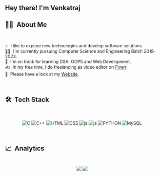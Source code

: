 
<h2><b>Hey there! I'm Venkatraj</b></h2>

## 👨‍💻 &nbsp;About Me
<br>

💡 &nbsp;I like to explore new technologies and develop software solutions.\
👨‍🎓 &nbsp;I'm currently pursuing Computer Science and Engineering Batch 2019-2023.\
🌱 &nbsp;I'm on track for learning DSA, OOPS and Web Development.\
✍ &nbsp;In my free time, I do freelancing as video editor on [Fiverr](https://fiverr.com/ivenkatraj).\
📄 &nbsp;Please have a look at my [Website](http://venkatraj.com).

<br>

## 🛠 &nbsp;Tech Stack

<br>

<div align="center">

![C](https://img.shields.io/badge/-C-05122A?style=flat&logo=C&logoColor=A8B9CC)
![C++](https://img.shields.io/badge/-C%2B%2B-00599C?style=flat&logo=c%2B%2B&logoColor=ED8B00)
![HTML](https://img.shields.io/badge/-HTML5-100000?style=flat&logo=html5&logoColor=D00000)
![CSS](https://img.shields.io/badge/-CSS3-1572B6?style=flat&logo=css3&logoColor=WHITE)
![js](https://img.shields.io/badge/-JavaScript-323330?style=flat&logo=css3&logoColor=F7DF1E)
![js](https://img.shields.io/badge/-Core_Java-323330?style=flat&logo=java&logoColor=F7DF1E)
![PYTHON](https://img.shields.io/badge/Python-FFD43B?style=FLAT&logo=python&logoColor=blue)
![MySQL](https://img.shields.io/badge/MySQL-005C84?style=flat&logo=mysql&logoColor=white)

</div>

<br>

## 📈 &nbsp;Analytics
<div align="center">
<br>
<img align="center" src="https://github-readme-stats.vercel.app/api/top-langs/?username=ivenkatraj&theme=radical&langs_count=3" />
<img align="center" src="https://github-readme-stats.vercel.app/api?username=ivenkatraj&show_icons=true&theme=radical&line_height=27" />
<br>

</div>
